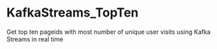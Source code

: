 # KafkaStreams_TopTen
Get top ten pageids with most number of unique user visits using Kafka Streams in real time

